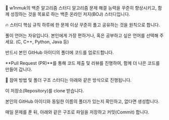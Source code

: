 🚀 w1nmuk의 백준 알고리즘 스터디
알고리즘 문제 해결 능력을 꾸준히 향상시키고, 함께 성장하는 것을 목표로 하는 백준 온라인 저지(BOJ) 스터디입니다.

🔥 스터디 핵심 규칙
하루에 한 문제 이상 꾸준히 풀고 공유하는 것을 원칙으로 합니다.

풀이 언어는 자유입니다. 본인에게 가장 편하거나, 혹은 공부하고 싶은 언어를 선택해 주세요. (C, C++, Python, Java 등)

반드시 본인 GitHub 아이디의 폴더에 코드를 업로드합니다.

**Pull Request (PR)**를 통해 코드 제출 및 리뷰를 진행하여, 함께 더 나은 코드를 만들어 갑니다.

📂 참여 방법 및 폴더 구조
스터디는 아래와 같은 방식으로 진행됩니다.

이 저장소(Repository)를 clone 받습니다.

본인의 GitHub 아이디와 동일한 이름의 폴더가 있는지 확인하고, 없다면 생성합니다.

매일 문제를 푼 뒤, 아래와 같은 구조로 파일을 저장하고 커밋(Commit) 합니다.
